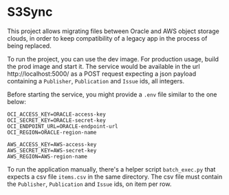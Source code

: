 # S3Sync

This project allows migrating files between Oracle and AWS object storage
clouds, in order to keep compatibility of a legacy app in the process of being
replaced.

To run the project, you can use the dev image. For production usage, build the
prod image and start it. The service would be available in the url
http://localhost:5000/ as a POST request expecting a json payload containing a
`Publisher`, `Publication` and `Issue` ids, all integers.

Before starting the service, you might provide a `.env` file similar to the one
below:

```
OCI_ACCESS_KEY=ORACLE-access-key
OCI_SECRET_KEY=ORACLE-secret-key
OCI_ENDPOINT_URL=ORACLE-endpoint-url
OCI_REGION=ORACLE-region-name

AWS_ACCESS_KEY=AWS-access-key
AWS_SECRET_KEY=AWS-secret-key
AWS_REGION=AWS-region-name
```

To run the application manually, there's a helper script `batch_exec.py` that
expects a csv file `items.csv` in the same directory. The csv file must contain
the `Publisher`, `Publication` and `Issue` ids, on item per row.

